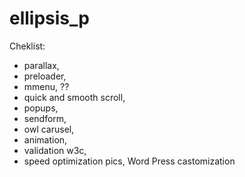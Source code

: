 # ellipsis_p
Cheklist:
- parallax,
- preloader,
- mmenu, ??
- quick and smooth scroll,
- popups,
- sendform,
- owl carusel,
- animation,
- validation w3c,
- speed optimization pics,
  Word Press castomization
